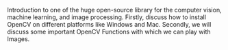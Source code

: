 Introduction to one of the huge open-source library for the computer vision, machine learning, and image processing.
Firstly, discuss how to install OpenCV on different platforms like Windows and Mac. 
Secondly, we will discuss some important OpenCV Functions with which we can play with Images.

